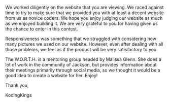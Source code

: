 We worked diligently on the website that you are viewing. We raced against time to try to make sure that we provided you with at least a decent website from us as novice coders. We hope you enjoy judging our website as much as we enjoyed building it. We are very grateful to you for having given us the chance to enter in this contest. 

Responsiveness was something that we struggled with considering how many pictures we used on our website. However, even after dealing with all those problems, we feel as if the product will be very satisfactory to you.  

The W.O.R.T.H. is a mentoring group headed by Malissa Glenn. She does a lot of work in the community of Jackson, but provides information about their meetings primarily through social media, so we thought it would be a good idea to create a website for her. Enjoy! 

Thank you,  

KodingKings 
